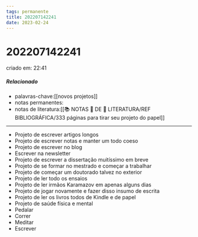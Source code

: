 ```yaml
---
tags: permanente
title: 202207142241
date: 2023-02-24
---
```

# 202207142241
criado em: 22:41

##### Relacionado
- palavras-chave:[[novos projetos]]
- notas permanentes:
- notas de literatura:[[📚 NOTAS 📖 DE 📘 LITERATURA/REF BIBLIOGRÁFICA/333 páginas para tirar seu projeto do papel]]

---
- Projeto de escrever artigos longos
- Projeto de escrever notas e manter um todo coeso
- Projeto de escrever no blog 
- Escrever na newsletter 
- Projeto de escrever a dissertação muitíssimo em breve
- Projeto de se formar no mestrado e começar a trabalhar 
- Projeto de começar um doutorado talvez no exterior 
- Projeto de ler todo os ensaios 
- Projeto de ler irmãos Karamazov em apenas alguns dias 
- Projeto de jogar novamente e fazer disso insumo de escrita 
- Projeto de ler os livros todos de Kindle e de papel
- Projeto de saúde física e mental 
- Pedalar 
- Correr 
- Meditar 
- Escrever 

